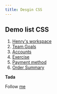```yaml
---
title: Desgin CSS
---
```


## Demo list CSS
1. [Henry's workspace](https://jsfiddle.net/ductn53/6t5pad07/latest/)
2. [Team Goals](https://jsfiddle.net/ductn53/o1vch45a/latest/)
3. [Accounts](https://jsfiddle.net/ductn53/f0x7chb8/latest/)
4. [Exercise](https://jsfiddle.net/ductn53/a16hkdzy/latest/)
5. [Payment method](https://jsfiddle.net/ductn53/1yxgcjv6/latest/)
6. [Order Summary](https://jsfiddle.net/ductn53/pwxqt75h/latest/)

**Tada** 

Follow [me](https://github.com/ductnn)